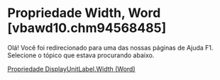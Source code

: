 
# Propriedade Width, Word [vbawd10.chm94568485]

Olá! Você foi redirecionado para uma das nossas páginas de Ajuda F1. Selecione o tópico que estava procurando abaixo.

[Propriedade DisplayUnitLabel.Width (Word)](http://msdn.microsoft.com/library/d559b621-164c-30b3-f38c-a237fbc91de0%28Office.15%29.aspx)
